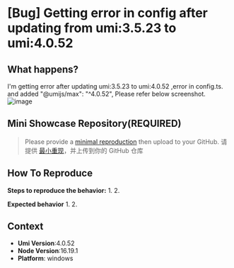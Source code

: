 # [Bug] Getting error in config after updating from umi:3.5.23 to umi:4.0.52

<!--
感谢您向我们反馈问题，为了高效的解决问题，我们期望你能提供以下信息：
-->

## What happens?

I'm getting error after updating umi:3.5.23 to umi:4.0.52 ,error in config.ts. and added "@umijs/max": "^4.0.52",
Please refer below screenshot.
![image](https://user-images.githubusercontent.com/60467237/220350649-96adceff-026b-4cda-bc4a-f5ad4d8df030.png)

## Mini Showcase Repository(REQUIRED)

> Please provide a [minimal reproduction](https://stackoverflow.com/help/minimal-reproducible-example) then upload to your GitHub. 请提供 [最小重现](https://stackoverflow.com/help/minimal-reproducible-example)，并上传到你的 GitHub 仓库

<!-- 为节约大家的时间，无复现步骤的 ISSUE 会被关闭，提供之后再 REOPEN -->
<!-- YOUR_REPOSITORY_URL on github or stackbliz -->

## How To Reproduce

**Steps to reproduce the behavior:** 1. 2.

**Expected behavior** 1. 2.

<!-- 请提供复现链接/步骤，错误日志以及相关配置 -->

## Context

- **Umi Version**:4.0.52
- **Node Version**:16.19.1
- **Platform**: windows
